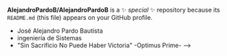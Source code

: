 
**AlejandroPardoB/AlejandroPardoB** is a ✨ _special_ ✨ repository because its `README.md` (this file) appears on your GitHub profile.


- José Alejandro Pardo Bautista
- ingeniería de Sistemas
- "Sin Sacrificio No Puede Haber Victoria" -Optimus Prime-
-->
